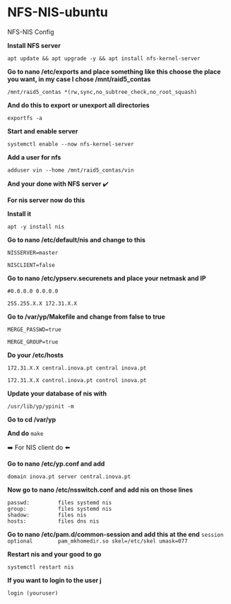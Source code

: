 # NFS-NIS-ubuntu

NFS-NIS Config

**Install NFS server**

`apt update && apt upgrade -y && apt install nfs-kernel-server`

**Go to nano /etc/exports and place something like this choose the place you want, in my case I chose /mnt/raid5_contas**

`/mnt/raid5_contas *(rw,sync,no_subtree_check,no_root_squash)`

**And do this to export or unexport all directories** 

`exportfs -a`

**Start and enable server**

`systemctl enable --now nfs-kernel-server`

**Add a user for nfs**

`adduser vin --home /mnt/raid5_contas/vin`

**And your done with NFS server** ✔️



**For nis server now do this**

**Install it**

`apt -y install nis`

**Go to nano /etc/default/nis and change to this**

`NISSERVER=master`

`NISCLIENT=false`

**Go to nano /etc/ypserv.securenets and place your netmask and IP**

`#0.0.0.0 0.0.0.0`

`255.255.X.X 172.31.X.X`

**Go to /var/yp/Makefile and change from false to true**

`MERGE_PASSWD=true`

`MERGE_GROUP=true`

**Do your /etc/hosts**

`172.31.X.X central.inova.pt central inova.pt`

`172.31.X.X control.inova.pt control inova.pt`

**Update your database of nis with**

`/usr/lib/yp/ypinit -m`

**Go to cd /var/yp**

**And do** `make`

➡️ For NIS client do ⬅️

**Go to nano /etc/yp.conf and add**

`domain inova.pt server central.inova.pt`

**Now go to nano /etc/nsswitch.conf and add nis on those lines**

```
passwd:         files systemd nis
group:          files systemd nis
shadow:         files nis
hosts:          files dns nis
```
**Go to nano /etc/pam.d/common-session and add this at the end**
`session optional        pam_mkhomedir.so skel=/etc/skel umask=077`

**Restart nis and your good to go**

`systemctl restart nis`

**If you want to login to the user j**

`login (youruser)`
